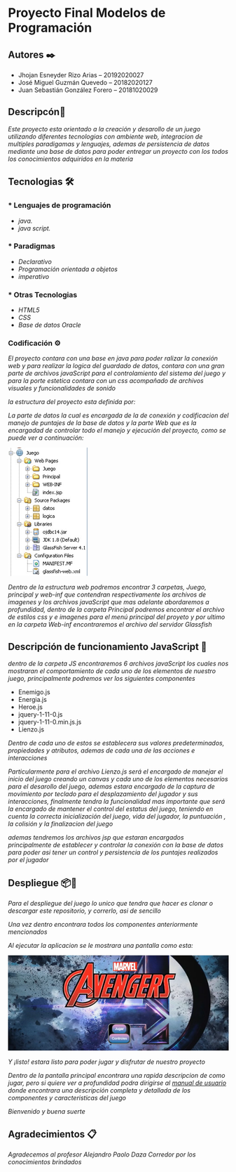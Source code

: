 # Proyecto Final Modelos de Programación 
## Autores ✒️

* Jhojan Esneyder Rizo Arias – 20192020027
* José Miguel Guzmán Quevedo – 20182020127
* Juan Sebastián González Forero – 20181020029	

## Descripcón📢

_Este proyecto esta orientado a la creación y desarollo de un juego utilizando diferentes tecnologias con ambiente web, integracion de multiples paradigamas y lenguajes, ademas de persistencia de datos mediante una base de datos para poder entregar un proyecto con los todos los conocimientos adquiridos en la materia_

## Tecnologias 🛠️
### * Lenguajes de programación 

* _java._
* _java script._


### * Paradigmas 

* _Declarativo_
* _Programación orientada a objetos_
* _imperativo_

### * Otras Tecnologias
* _HTML5_
* _CSS_
* _Base de datos Oracle_

### Codificación ⚙️

_El proyecto contara con una base en java para poder ralizar la conexión web y para realizar la logica del guardado de datos, contara con una gran parte de archivos javaScript para el controlamiento del sistema del juego y para la porte estetica contara con un css acompañado de archivos visuales y funcionalidades de sonido_

_la estructura del proyecto esta definida por:_


_La parte de datos la cual es encargada de la de conexión y codificacion del manejo de puntajes de la base de datos y la parte Web que es la encargadad de controlar todo el manejo y ejecución del proyecto, como se puede ver a continuación:_

![alt text](https://raw.githubusercontent.com/Sgonzalezf97/Proyecto-Final-Modelos2/main/EstructuraDelCodigo.jpg)

_Dentro de la estructura web podremos encontrar  3 carpetas, Juego, principal y web-inf que contendran respectivamente los archivos de imagenes y los archivos javaScript que mas adelante abordaremos a profundidad, dentro de la carpeta Principal podremos encontrar el archivo de estilos css y e imagenes para el menú principal del proyeto y por ultimo en la carpeta Web-inf encontraremos el archivo del servidor Glassfish_

## Descripción de funcionamiento JavaScript 🔧

_dentro de la carpeta JS encontraremos 6 archivos javaScript los cuales nos mostraran el comportamiento de cada uno de los elementos de nuestro juego, principalmente podremos ver los siguientes componentes_

* Enemigo.js
* Energia.js
* Heroe.js
* jquery-1-11-0.js
* jquery-1-11-0.min.js.js
* Lienzo.js

_Dentro de cada uno de estos se establecera sus valores predeterminados, propiedades y atributos, ademas de cada una de las acciones e interacciones_

_Particularmente para el archivo Lienzo.js será el encargado de manejar el inicio del juego creando un canvas y cada uno de los elementos necesarios para el desarollo del juego, ademas estara encargado de la captura de movimiento por teclado  para el desplazamiento del jugador y sus interacciones, finalmente tendra la funcionalidad mas importante que será la encargado de mantener el control del estatus del juego, teniendo en cuenta la correcta inicialización del juego, vida del jugador, la puntuación , la colisión y la finalizacion del juego_

_ademas tendremos los archivos jsp que estaran encargados principalmente de establecer y controlar la conexión con la base de datos para poder asi tener un control y persistencia de los puntajes realizados por el jugador_

## Despliegue 📦🚀

_Para el despliegue del juego lo unico que tendra que hacer es clonar o descargar este repositorio, y correrlo, asi de sencillo_

_Una vez dentro encontrara todos los componentes anteriormente mencionados_

_Al ejecutar la aplicacion se le mostrara una pantalla como esta:_

![alt text](https://github.com/Sgonzalezf97/Proyecto-Final-Modelos2/blob/main/Portada.png)

_Y ¡listo! estara listo para poder jugar y disfrutar de nuestro proyecto_

_Dentro de la pantalla principal encontrara una rapida descripcion de como jugar, pero si quiere ver a profundidad podra dirigirse al [manual de usuario](https://docs.google.com/document/d/1_1xG-I4BUe_AhZXbyncn41_YGPMd3mYa5fidoe1czKA/edit?usp=sharing) donde encontrara una descripción completa y detallada de los componentes y caracteristicas del juego_

_Bienvenido y buena suerte_

## Agradecimientos  📋

_Agradecemos al profesor Alejandro Paolo Daza Corredor por los conocimientos brindados_

